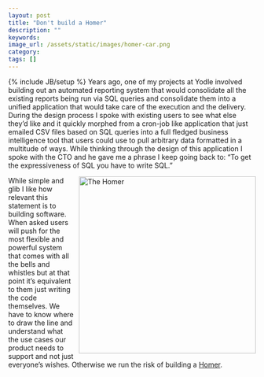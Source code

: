 ```yaml
---
layout: post
title: "Don't build a Homer"
description: ""
keywords:
image_url: /assets/static/images/homer-car.png
category:
tags: []
---
```

{% include JB/setup %}
Years ago, one of my projects at Yodle involved building out an automated reporting system that would consolidate all the existing reports being run via SQL queries and consolidate them into a unified application that would take care of the execution and the delivery. During the design process I spoke with existing users to see what else they’d like and it quickly morphed from a cron-job like application that just emailed CSV files based on SQL queries into a full fledged business intelligence tool that users could use to pull arbitrary data formatted in a multitude of ways. While thinking through the design of this application I spoke with the CTO and he gave me a phrase I keep going back to: “To get the expressiveness of SQL you have to write SQL.”

<a href="http://simpsons.wikia.com/wiki/The_Homer">
  <img src="{{ IMG_PATH }}homer-car.png" alt="The Homer" style="float: right; margin-left: 10px; width:360px"/>
</a>

While simple and glib I like how relevant this statement is to building software. When asked users will push for the most flexible and powerful system that comes with all the bells and whistles but at that point it’s equivalent to them just writing the code themselves. We have to know where to draw the line and understand what the use cases our product needs to support and not just everyone’s wishes. Otherwise we run the risk of building a [Homer](http://simpsons.wikia.com/wiki/The_Homer).
